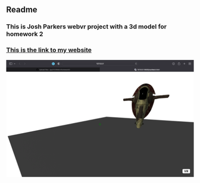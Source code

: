 ## Readme
### This is Josh Parkers webvr project with a 3d model for homework 2
### [This is the link to my website](https://jpp2121.github.io/Webvrhomework2/)
![The San Juan Mountains are beautiful!](/preview.png)
